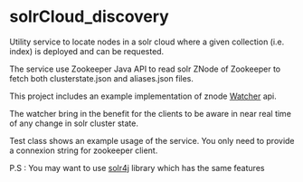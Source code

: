 # solrCloud_discovery
Utility service to locate nodes in a solr cloud where a given collection (i.e. index) is deployed and can be requested.

The service use Zookeeper Java API to read solr ZNode of Zookeeper to fetch both clusterstate.json and aliases.json files.

This project includes an example implementation of znode <a href="https://zookeeper.apache.org/doc/r3.3.3/api/org/apache/zookeeper/Watcher.html" target="_blank">Watcher</a> api. 

The watcher bring in the benefit for the clients to be aware in near real time of any change in solr cluster state.

Test class shows an example usage of the service. You only need to provide a connexion string for zookeeper client.

P.S :
You may want to use <a href="https://lucene.apache.org/solr/4_2_0/solr-solrj/org/apache/solr/common/cloud/ClusterState.html" target="_blank">solr4j</a> library which has the same features



